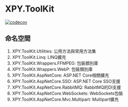 XPY.ToolKit
=====
[![codecov](https://codecov.io/gh/XuPeiYao/XPY.ToolKit/branch/master/graph/badge.svg)](https://codecov.io/gh/XuPeiYao/XPY.ToolKit)

## 命名空間
1. XPY.ToolKit.Utilities: 公用方法與常用方法集
2. XPY.ToolKit.Linq: LINQ擴充
3. XPY.ToolKit.Wrappers.FFMPEG: 包裝類別庫
4. XPY.ToolKit.Wrappers.WebP: 包裝類別庫
5. XPY.ToolKit.AspNetCore: ASP.NET Core相關擴充
6. XPY.ToolKit.AspNetCore.SSO: ASP.NET Core SSO支援
7. XPY.ToolKit.AspNetCore.RabbitMQ: RabbitMQ的DI支援
8. XPY.ToolKit.AspNetCore.WebSockets: WebSockets包裝
9. XPY.ToolKit.AspNetCore.Mvc.Multipart: Multipart擴充
